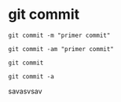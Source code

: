 git commit
==========

```
git commit -m "primer commit"
```


```
git commit -am "primer commit"
```

```
git commit
```

```
git commit -a
```

savasvsav
